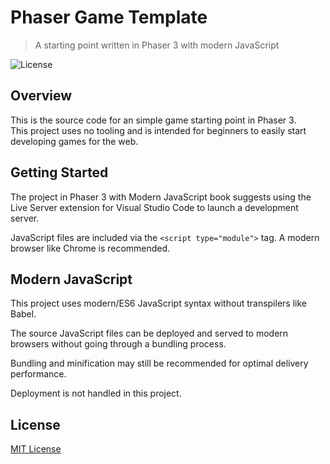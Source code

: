 # Phaser Game Template

> A starting point written in Phaser 3 with modern JavaScript

![License](https://img.shields.io/badge/license-MIT-green)

## Overview

This is the source code for an simple game starting point in Phaser 3.  
This project uses no tooling and is intended for beginners to easily start developing games for the web.

## Getting Started

The project in Phaser 3 with Modern JavaScript book suggests using the Live Server extension for Visual Studio Code to launch a development server.

JavaScript files are included via the `<script type="module">` tag. A modern browser like Chrome is recommended.

## Modern JavaScript

This project uses modern/ES6 JavaScript syntax without transpilers like Babel.

The source JavaScript files can be deployed and served to modern browsers without going through a bundling process.

Bundling and minification may still be recommended for optimal delivery performance.

Deployment is not handled in this project.

## License

[MIT License](https://github.com/shibomb/phaser-game-template/blob/master/LICENSE)
